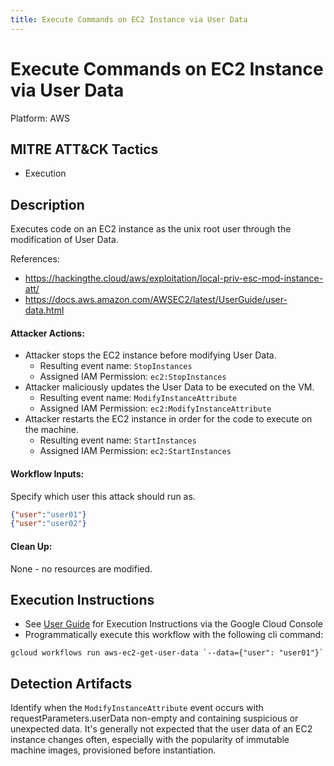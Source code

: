 ```yaml
---
title: Execute Commands on EC2 Instance via User Data
---
```


# Execute Commands on EC2 Instance via User Data


Platform: AWS

## MITRE ATT&CK Tactics


- Execution

## Description


 Executes code on an EC2 instance as the unix root user through the modification of User Data.

References:

- https://hackingthe.cloud/aws/exploitation/local-priv-esc-mod-instance-att/
- https://docs.aws.amazon.com/AWSEC2/latest/UserGuide/user-data.html

#### Attacker Actions: 

- Attacker stops the EC2 instance before modifying User Data.
  - Resulting event name: `StopInstances`
  - Assigned IAM Permission: `ec2:StopInstances`
- Attacker maliciously updates the User Data to be executed on the VM.
  - Resulting event name: `ModifyInstanceAttribute`
  - Assigned IAM Permission: `ec2:ModifyInstanceAttribute`
- Attacker restarts the EC2 instance in order for the code to execute on the machine.
  - Resulting event name: `StartInstances`
  - Assigned IAM Permission: `ec2:StartInstances`

#### Workflow Inputs: 
Specify which user this attack should run as.   
```json
{"user":"user01"}
{"user":"user02"}
```
#### Clean Up: 

None - no resources are modified.


## Execution Instructions

- See [User Guide](../../user-guide/execution-user-permissions.md) for Execution Instructions via the Google Cloud Console
- Programmatically execute this workflow with the following cli command:

```
gcloud workflows run aws-ec2-get-user-data `--data={"user": "user01"}` 
```


## Detection Artifacts

Identify when the `ModifyInstanceAttribute` event occurs with requestParameters.userData non-empty and containing suspicious or unexpected data.
It's generally not expected that the user data of an EC2 instance changes often, especially with the popularity of immutable machine images, provisioned before instantiation.


